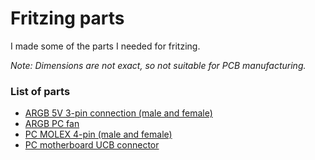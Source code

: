 # Fritzing parts

I made some of the parts I needed for fritzing.

*Note: Dimensions are not exact, so not suitable for PCB manufacturing.*

### List of parts

- [ARGB 5V 3-pin connection (male and female)](/ARGB_5V_3PIN)
- [ARGB PC fan](/ARGB_PC_FAN)
- [PC MOLEX 4-pin (male and female)](/MOLEX_4PIN)
- [PC motherboard UCB connector](/MOTHERBOARD_USB_PINS)
